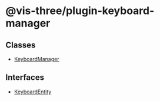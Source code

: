 # @vis-three/plugin-keyboard-manager

## Classes

- [KeyboardManager](classes/KeyboardManager.md)

## Interfaces

- [KeyboardEntity](interfaces/KeyboardEntity.md)
